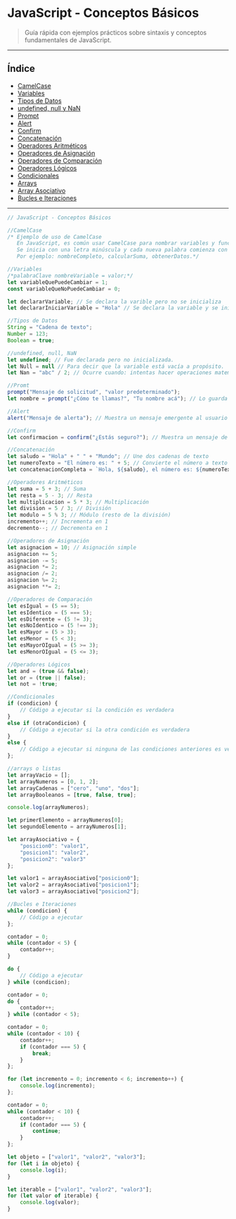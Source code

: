 # JavaScript - Conceptos Básicos

> Guía rápida con ejemplos prácticos sobre sintaxis y conceptos fundamentales de JavaScript.

---

## Índice

- [CamelCase](#camelcase)
- [Variables](#variables)
- [Tipos de Datos](#tipos-de-datos)
- [undefined, null y NaN](#undefined-null-y-nan)
- [Prompt](#prompt)
- [Alert](#alert)
- [Confirm](#confirm)
- [Concatenación](#concatenación)
- [Operadores Aritméticos](#operadores-aritméticos)
- [Operadores de Asignación](#operadores-de-asignación)
- [Operadores de Comparación](#operadores-de-comparación)
- [Operadores Lógicos](#operadores-lógicos)
- [Condicionales](#condicionales)
- [Arrays](#arrays)
- [Array Asociativo](#array-asociativo)
- [Bucles e Iteraciones](#bucles-e-iteraciones)

---

```js
// JavaScript - Conceptos Básicos

//CamelCase
/* Ejemplo de uso de CamelCase
   En JavaScript, es común usar CamelCase para nombrar variables y funciones.
   Se inicia con una letra minúscula y cada nueva palabra comienza con una letra mayúscula.
   Por ejemplo: nombreCompleto, calcularSuma, obtenerDatos.*/

//Variables
/*palabraClave nombreVariable = valor;*/
let variableQuePuedeCambiar = 1;
const variableQueNoPuedeCambiar = 0;

let declararVariable; // Se declara la varible pero no se inicializa
let declararIniciarVariable = "Hola" // Se declara la variable y se inicializa

//Tipos de Datos
String = "Cadena de texto";
Number = 123;
Boolean = true;

//undefined, null, NaN
let undefined; // Fue declarada pero no inicializada.
let Null = null // Para decir que la variable está vacía a propósito.
let Nan = "abc" / 2; // Ocurre cuando: intentas hacer operaciones matemáticas con algo que no es numérico.

//Promt
prompt("Mensaje de solicitud", "valor predeterminado");
let nombre = prompt("¿Cómo te llamas?", "Tu nombre acá"); // Lo guarda en la variable nombre

//Alert
alert("Mensaje de alerta"); // Muestra un mensaje emergente al usuario

//Confirm
let confirmacion = confirm("¿Estás seguro?"); // Muestra un mensaje de confirmación y guarda el resultado (true/false) en la variable confirmacion

//Concatenación
let saludo = "Hola" + " " + "Mundo"; // Une dos cadenas de texto
let numeroTexto = "El número es: " + 5; // Convierte el número a texto y lo concatena
let concatenacionCompleta = `Hola, ${saludo}, el número es: ${numeroTexto}`; // Usando comillas invertidas para una concatenación más legible

//Operadores Aritméticos
let suma = 5 + 3; // Suma
let resta = 5 - 3; // Resta
let multiplicacion = 5 * 3; // Multiplicación
let division = 5 / 3; // División
let modulo = 5 % 3; // Módulo (resto de la división)
incremento++; // Incrementa en 1
decremento--; // Decrementa en 1

//Operadores de Asignación
let asignacion = 10; // Asignación simple
asignacion += 5;
asignacion -= 5;
asignacion *= 2;
asignacion /= 2;
asignacion %= 2;
asignacion **= 2;

//Operadores de Comparación
let esIgual = (5 == 5);
let esIdentico = (5 === 5);
let esDiferente = (5 != 3);
let esNoIdentico = (5 !== 3);
let esMayor = (5 > 3);
let esMenor = (5 < 3);
let esMayorOIgual = (5 >= 3);
let esMenorOIgual = (5 <= 3);

//Operadores Lógicos
let and = (true && false);
let or = (true || false);
let not = !true;

//Condicionales
if (condicion) {
    // Código a ejecutar si la condición es verdadera
}
else if (otraCondicion) {
    // Código a ejecutar si la otra condición es verdadera
}
else {
    // Código a ejecutar si ninguna de las condiciones anteriores es verdadera
};

//arrays o listas
let arrayVacio = [];
let arrayNumeros = [0, 1, 2];
let arrayCadenas = ["cero", "uno", "dos"];
let arrayBooleanos = [true, false, true];

console.log(arrayNumeros);

let primerElemento = arrayNumeros[0];
let segundoElemento = arrayNumeros[1];

let arrayAsociativo = {
    "posicion0": "valor1",
    "posicion1": "valor2",
    "posicion2": "valor3"
};

let valor1 = arrayAsociativo["posicion0"];
let valor2 = arrayAsociativo["posicion1"];
let valor3 = arrayAsociativo["posicion2"];

//Bucles e Iteraciones
while (condicion) {
    // Código a ejecutar
};

contador = 0;
while (contador < 5) {
    contador++;
}

do {
    // Código a ejecutar
} while (condicion);

contador = 0;
do {
    contador++;
} while (contador < 5);

contador = 0;
while (contador < 10) {
    contador++;
    if (contador === 5) {
        break;
    }
};

for (let incremento = 0; incremento < 6; incremento++) {
    console.log(incremento);
};

contador = 0;
while (contador < 10) {
    contador++;
    if (contador === 5) {
        continue;
    }
};

let objeto = ["valor1", "valor2", "valor3"];
for (let i in objeto) {
    console.log(i);
}

let iterable = ["valor1", "valor2", "valor3"];
for (let valor of iterable) {
    console.log(valor);
}
```
